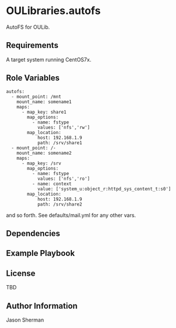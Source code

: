 OULibraries.autofs
=========

AutoFS for OULib.

Requirements
------------

A target system running CentOS7x.

Role Variables
--------------

```
autofs:
  - mount_point: /mnt
    mount_name: somename1
    maps:
      - map_key: share1
        map_options:
          - name: fstype
            values: ['nfs','rw']
        map_location:
            host: 192.168.1.9
            path: /srv/share1
  - mount_point: /-
    mount_name: somename2
    maps:
      - map_key: /srv
        map_options:
          - name: fstype
            values: ['nfs','ro']
          - name: context
            value: ['system_u:object_r:httpd_sys_content_t:s0']
        map_location:
            host: 192.168.1.9
            path: /srv/share2
```
and so forth. See defaults/mail.yml for any other vars.

Dependencies
------------


Example Playbook
----------------


License
-------

TBD

Author Information
------------------

Jason Sherman
